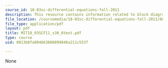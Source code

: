 ```yaml
---
course_id: 18-03sc-differential-equations-fall-2011
description: This resource contains information related to block diagrams.
file_location: /coursemedia/18-03sc-differential-equations-fall-2011/0813b8fa804663860899846a211c5537_MIT18_03SCF11_s30_6text.pdf
file_type: application/pdf
layout: pdf
title: MIT18_03SCF11_s30_6text.pdf
type: course
uid: 0813b8fa804663860899846a211c5537

---
```

None